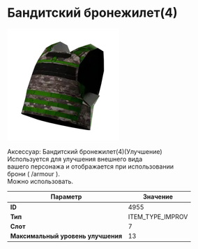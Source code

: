 # Бандитский бронежилет(4)

![Item Image](../img/4955.webp?raw=true)

Аксессуар: Бандитский бронежилет(4)(Улучшение)<br>Используется для улучшения внешнего вида<br>вашего персонажа и отображается при использовании<br>брони ( /armour ). <br>Можно использовать.


| Параметр | Значение |
|----------|----------|
| **ID** | 4955 |
| **Тип** | ITEM_TYPE_IMPROV |
| **Слот** | 7 |
| **Максимальный уровень улучшения** | 13 |

